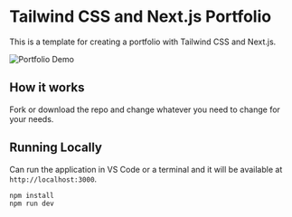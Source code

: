 # Tailwind CSS and Next.js Portfolio

This is a template for creating a portfolio with Tailwind CSS and Next.js.

![Portfolio Demo](#demo/#demo.gif#)

## How it works

Fork or download the repo and change whatever you need to change for your needs.

## Running Locally

Can run the application in VS Code or a terminal and it will be available at `http://localhost:3000`.

```bash
npm install
npm run dev
```
